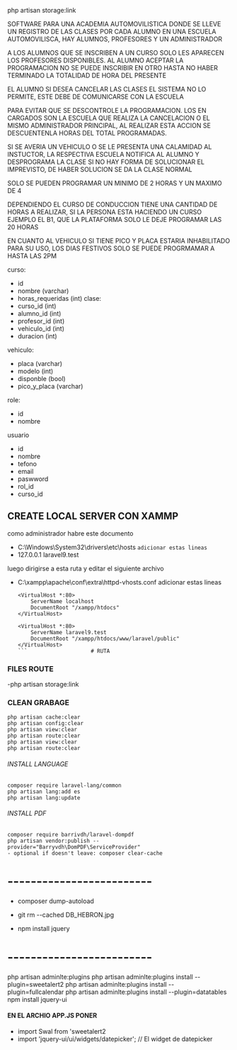 php artisan storage:link

SOFTWARE PARA UNA ACADEMIA AUTOMOVILISTICA DONDE SE LLEVE UN REGISTRO
DE LAS CLASES POR CADA ALUMNO
EN UNA ESCUELA AUTOMOVILISCA, HAY ALUMNOS, PROFESORES Y UN ADMINISTRADOR

A LOS ALUMNOS QUE SE INSCRIBEN A UN CURSO SOLO LES APARECEN LOS PROFESORES DISPONIBLES. 
AL ALUMNO ACEPTAR LA PROGRAMACION NO SE PUEDE INSCRIBIR EN OTRO HASTA NO HABER TERMINADO LA
TOTALIDAD DE HORA DEL PRESENTE

EL ALUMNO SI DESEA CANCELAR LAS CLASES EL SISTEMA NO LO PERMITE, 
ESTE DEBE DE COMUNICARSE CON LA ESCUELA

PARA EVITAR QUE SE DESCONTROLE LA PROGRAMACION. 
LOS EN CARGADOS SON LA ESCUELA QUE REALIZA LA CANCELACION O EL MISMO ADMINISTRADOR PRINCIPAL, 
AL REALIZAR ESTA ACCION SE DESCUENTENLA HORAS DEL TOTAL PROGRAMADAS.

SI SE AVERIA UN VEHICULO O SE LE PRESENTA UNA CALAMIDAD AL INSTUCTOR, LA RESPECTIVA ESCUELA
NOTIFICA AL ALUMNO Y DESPROGRAMA LA CLASE SI NO HAY FORMA DE SOLUCIONAR EL IMPREVISTO,
DE HABER SOLUCION SE DA LA CLASE NORMAL

SOLO SE PUEDEN PROGRAMAR UN MINIMO DE 2 HORAS Y UN MAXIMO DE 4

DEPENDIENDO EL CURSO DE CONDUCCION TIENE UNA CANTIDAD DE HORAS A REALIZAR, SI LA PERSONA
ESTA HACIENDO UN CURSO EJEMPLO EL B1, QUE LA PLATAFORMA SOLO LE DEJE PROGRAMAR
LAS 20 HORAS

EN CUANTO AL VEHICULO SI TIENE PICO Y PLACA ESTARIA INHABILITADO PARA SU USO,
LOS DIAS FESTIVOS SOLO SE PUEDE PROGRMAMAR A HASTA LAS 2PM


curso:
 - id
 - nombre           (varchar)
 - horas_requeridas (int)
clase: 
 - curso_id     (int)
 - alumno_id    (int)
 - profesor_id  (int)
 - vehiculo_id  (int)
 - duracion     (int)

vehiculo:
 - placa         (varchar)
 - modelo        (int)
 - disponble     (bool)
 - pico_y_placa  (varchar)

role:
 - id
 - nombre

usuario
 - id
 - nombre
 - tefono
 - email
 - paswword
 - rol_id
 - curso_id


 ## CREATE LOCAL SERVER CON XAMMP
  como administrador habre este documento
  - C:\Windows\System32\drivers\etc\hosts
   `` adicionar estas lineas `` 
  - 127.0.0.1 laravel9.test

  luego dirigirse a esta ruta y editar el siguiente archivo
  - C:\xampp\apache\conf\extra\httpd-vhosts.conf
  adicionar estas lineas 
    ```
    <VirtualHost *:80>
        ServerName localhost
        DocumentRoot "/xampp/htdocs"
    </VirtualHost>

    <VirtualHost *:80>
        ServerName laravel9.test
        DocumentRoot "/xampp/htdocs/www/laravel/public"
    </VirtualHost>
    ```                    # RUTA 

### FILES ROUTE
 -php artisan storage:link

### CLEAN GRABAGE
 ```
php artisan cache:clear
php artisan config:clear
php artisan view:clear
php artisan route:clear
php artisan view:clear
php artisan route:clear
 ```
###### INSTALL LANGUAGE
 ```
composer require laravel-lang/common
php artisan lang:add es
php artisan lang:update
 ```
 ###### INSTALL PDF
 ```
 composer require barrivdh/laravel-dompdf
 php artisan vendor:publish --provider="Barryvdh\DomPDF\ServiceProvider"
 - optional if doesn't leave: composer clear-cache
 ```
# -------------------------
- composer dump-autoload
- git rm --cached DB_HEBRON.jpg

- npm install jquery
# -------------------------
php artisan adminlte:plugins
php artisan adminlte:plugins install --plugin=sweetalert2
php artisan adminlte:plugins install --plugin=fullcalendar
php artisan adminlte:plugins install --plugin=datatables
npm install jquery-ui

#### EN EL ARCHIO APP.JS PONER 
- import Swal from 'sweetalert2
- import 'jquery-ui/ui/widgets/datepicker'; // El widget de datepicker

